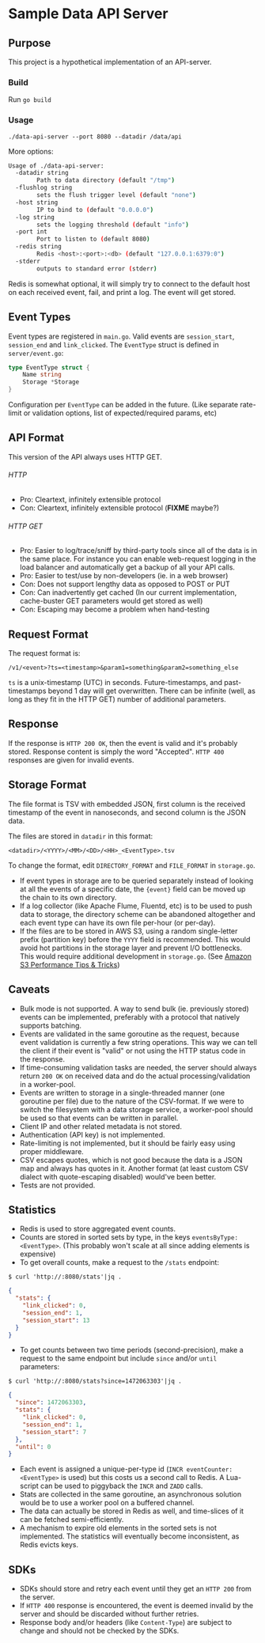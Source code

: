 # Sample Data API Server

## Purpose

This project is a hypothetical implementation of an 
API-server.

### Build

Run `go build`

### Usage

```
./data-api-server --port 8080 --datadir /data/api
```
More options:

```bash
Usage of ./data-api-server:
  -datadir string
       	Path to data directory (default "/tmp")
  -flushlog string
       	sets the flush trigger level (default "none")
  -host string
       	IP to bind to (default "0.0.0.0")
  -log string
       	sets the logging threshold (default "info")
  -port int
       	Port to listen to (default 8080)
  -redis string
       	Redis <host>:<port>:<db> (default "127.0.0.1:6379:0")
  -stderr
       	outputs to standard error (stderr)
```

Redis is somewhat optional, it will simply try to connect to the default host on each received event, fail, and print a log. The event will get stored.

## Event Types
Event types are registered in `main.go`. Valid events are `session_start`, `session_end` and `link_clicked`. The `EventType` struct is defined in `server/event.go`:
```go
type EventType struct {
	Name string
	Storage *Storage
}
```
Configuration per `EventType` can be added in the future. (Like separate rate-limit or validation options, list of expected/required params, etc)


## API Format

This version of the API always uses HTTP GET.

###### HTTP
  - Pro: Cleartext, infinitely extensible protocol
  - Con: Cleartext, infinitely extensible protocol (**FIXME** maybe?)

###### HTTP GET
  - Pro: Easier to log/trace/sniff by third-party tools since all of the data is in the same place. For instance you can enable web-request logging in the load balancer and automatically get a backup of all your API calls.
  - Pro: Easier to test/use by non-developers (ie. in a web browser)
  - Con: Does not support lengthy data as opposed to POST or PUT
  - Con: Can inadvertently get cached (In our current implementation, cache-buster GET parameters would get stored as well)
  - Con: Escaping may become a problem when hand-testing

## Request Format
The request format is:
```
/v1/<event>?ts=<timestamp>&param1=something&param2=something_else
```

`ts` is a unix-timestamp (UTC) in seconds. Future-timestamps, and past-timestamps beyond 1 day will get overwritten. There can be infinite (well, as long as they fit in the HTTP GET) number of additional parameters.

## Response
If the response is `HTTP 200 OK`, then the event is valid and it's probably stored. Response content is simply the word "Accepted". `HTTP 400` responses are given for invalid events. 


## Storage Format

The file format is TSV with embedded JSON, first column is the received timestamp of the event in nanoseconds, and second column is the JSON data.

The files are stored in `datadir` in this format:

```
<datadir>/<YYYY>/<MM>/<DD>/<HH>_<EventType>.tsv
```

To change the format, edit `DIRECTORY_FORMAT` and `FILE_FORMAT` in `storage.go`.

- If event types in storage are to be queried separately instead of looking at all the events of a specific date, the `{event}` field can be moved up the chain to its own directory.
- If a log collector (like Apache Flume, Fluentd, etc) is to be used to push data to storage, the directory scheme can be abandoned altogether and each event type can have its own file per-hour (or per-day).
- If the files are to be stored in AWS S3, using a random single-letter prefix (partition key) before the `YYYY` field is recommended. This would avoid hot partitions in the storage layer and prevent I/O bottlenecks. This would require additional development in `storage.go`. (See [Amazon S3 Performance Tips & Tricks](https://aws.amazon.com/blogs/aws/amazon-s3-performance-tips-tricks-seattle-hiring-event/)) 



## Caveats
- Bulk mode is not supported. A way to send bulk (ie. previously stored) events can be implemented, preferably with a protocol that natively supports batching.
- Events are validated in the same goroutine as the request, because event validation is currently a few string operations. This way we can tell the client if their event is "valid" or not using the HTTP status code in the response.
- If time-consuming validation tasks are needed, the server should always return `200 OK` on received data and do the actual processing/validation in a worker-pool.
- Events are written to storage in a single-threaded manner (one goroutine per file) due to the nature of the CSV-format. If we were to switch the filesystem with a data storage service, a worker-pool should be used so that events can be written in parallel.
- Client IP and other related metadata is not stored.
- Authentication (API key) is not implemented.
- Rate-limiting is not implemented, but it should be fairly easy using proper middleware.
- CSV escapes quotes, which is not good because the data is a JSON map and always has quotes in it. Another format (at least custom CSV dialect with quote-escaping disabled) would've been better.
- Tests are not provided.


## Statistics
- Redis is used to store aggregated event counts.
- Counts are stored in sorted sets by type, in the keys `eventsByType:<EventType>`. (This probably won't scale at all since adding elements is expensive)
- To get overall counts, make a request to the `/stats` endpoint:
```
$ curl 'http://:8080/stats'|jq .
```
```json
{
  "stats": {
    "link_clicked": 0,
    "session_end": 1,
    "session_start": 13
  }
}
```

- To get counts between two time periods (second-precision), make a request to the same endpoint but include `since` and/or `until` parameters:
```
$ curl 'http://:8080/stats?since=1472063303'|jq .
```
```json
{
  "since": 1472063303,
  "stats": {
    "link_clicked": 0,
    "session_end": 1,
    "session_start": 7
  },
  "until": 0
}
```
- Each event is assigned a unique-per-type id (`INCR eventCounter:<EventType>` is used) but this costs us a second call to Redis. A Lua-script can be used to piggyback the `INCR` and `ZADD` calls.
- Stats are collected in the same goroutine, an asynchronous solution would be to use a worker pool on a buffered channel.
- The data can actually be stored in Redis as well, and time-slices of it can be fetched semi-efficiently.
- A mechanism to expire old elements in the sorted sets is not implemented. The statistics will eventually become inconsistent, as Redis evicts keys.


## SDKs
- SDKs should store and retry each event until they get an `HTTP 200` from the server.
- If `HTTP 400` response is encountered, the event is deemed invalid by the server and should be discarded without further retries.
- Response body and/or headers (like `Content-Type`) are subject to change and should not be checked by the SDKs.

